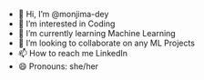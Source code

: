 - 👋 Hi, I’m @monjima-dey
- 👀 I’m interested in Coding
- 🌱 I’m currently learning Machine Learning
- 💞️ I’m looking to collaborate on any ML Projects
- 📫 How to reach me LinkedIn
- 😄 Pronouns: she/her

<!---
monjima-dey/monjima-dey is a ✨ special ✨ repository because its `README.md` (this file) appears on your GitHub profile.
You can click the Preview link to take a look at your changes.
--->
